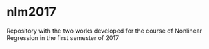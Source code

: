 # nlm2017
Repository with the two works developed for the course of Nonlinear Regression in the first semester of 2017 
